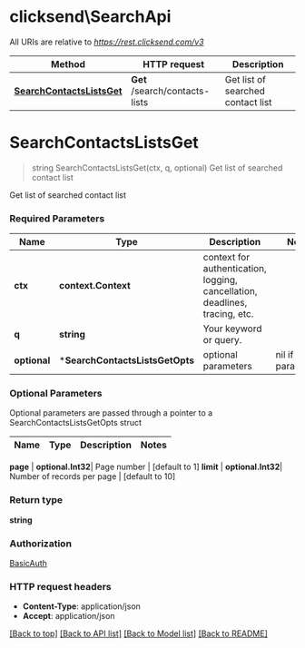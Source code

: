 # clicksend\SearchApi

All URIs are relative to *https://rest.clicksend.com/v3*

Method | HTTP request | Description
------------- | ------------- | -------------
[**SearchContactsListsGet**](SearchApi.md#SearchContactsListsGet) | **Get** /search/contacts-lists | Get list of searched contact list


# **SearchContactsListsGet**
> string SearchContactsListsGet(ctx, q, optional)
Get list of searched contact list

Get list of searched contact list

### Required Parameters

Name | Type | Description  | Notes
------------- | ------------- | ------------- | -------------
 **ctx** | **context.Context** | context for authentication, logging, cancellation, deadlines, tracing, etc.
  **q** | **string**| Your keyword or query. | 
 **optional** | ***SearchContactsListsGetOpts** | optional parameters | nil if no parameters

### Optional Parameters
Optional parameters are passed through a pointer to a SearchContactsListsGetOpts struct

Name | Type | Description  | Notes
------------- | ------------- | ------------- | -------------

 **page** | **optional.Int32**| Page number | [default to 1]
 **limit** | **optional.Int32**| Number of records per page | [default to 10]

### Return type

**string**

### Authorization

[BasicAuth](../README.md#BasicAuth)

### HTTP request headers

 - **Content-Type**: application/json
 - **Accept**: application/json

[[Back to top]](#) [[Back to API list]](../README.md#documentation-for-api-endpoints) [[Back to Model list]](../README.md#documentation-for-models) [[Back to README]](../README.md)

